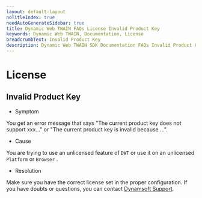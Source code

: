```yaml
---
layout: default-layout
noTitleIndex: true
needAutoGenerateSidebar: true
title: Dynamic Web TWAIN FAQs License Invalid Product Key
keywords: Dynamic Web TWAIN, Documentation, License
breadcrumbText: Invalid Product Key
description: Dynamic Web TWAIN SDK Documentation FAQs Invalid Product Key
---
```


# License

## Invalid Product Key

* Symptom

You get an error message that says "The current product key does not support xxx..." or "The current product key is invalid because ...".

* Cause

You are trying to use an unlicensed feature of `DWT` or use it on an unlicensed `Platform` or `Browser` .

* Resolution

Make sure you have the correct license set in the proper configuration. If you have doubts or questions, you can contact [Dynamsoft Support]({{site.about}}getsupport.html).